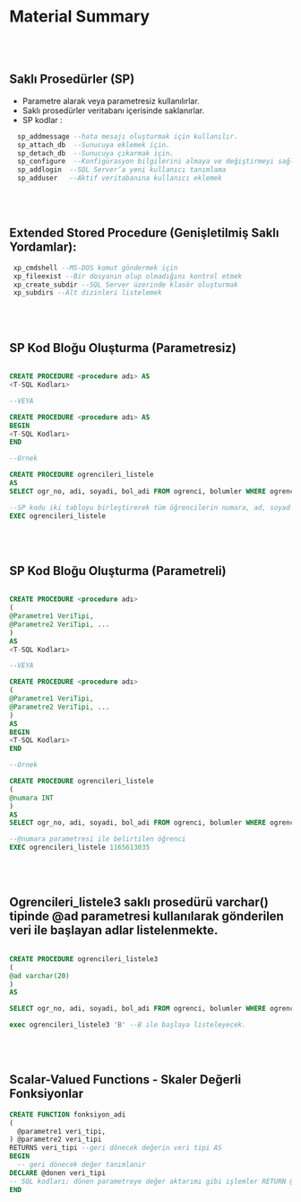 # Material Summary

<br>
<br>

## Saklı Prosedürler (SP)

- Parametre alarak veya parametresiz kullanılırlar.
- Saklı prosedürler veritabanı içerisinde saklanırlar.
- SP kodlar : 
``` sql
  sp_addmessage --hata mesajı oluşturmak için kullanılır.
  sp_attach_db  --Sunucuya eklemek için.
  sp_detach_db  --Sunucuya çıkarmak için.
  sp_configure  --Konfigürasyon bilgilerini almaya ve değiştirmeyi sağlar.
  sp_addlogin  --SQL Server’a yeni kullanıcı tanımlama
  sp_adduser   --Aktif veritabanına kullanıcı eklemek
```
<br>
<br>

## Extended Stored Procedure (Genişletilmiş Saklı Yordamlar):


``` sql
 xp_cmdshell --MS-DOS komut göndermek için
 xp_fileexist --Bir dosyanın olup olmadığını kontrol etmek
 xp_create_subdir --SQL Server üzerinde klasör oluşturmak
 xp_subdirs --Alt dizinleri listelemek
```
<br>
<br>

## SP Kod Bloğu Oluşturma (Parametresiz)


``` sql

CREATE PROCEDURE <procedure adı> AS
<T-SQL Kodları>

--VEYA

CREATE PROCEDURE <procedure adı> AS
BEGIN
<T-SQL Kodları>
END

--Ornek

CREATE PROCEDURE ogrencileri_listele
AS
SELECT ogr_no, adi, soyadi, bol_adi FROM ogrenci, bolumler WHERE ogrenci.bol_no = bolumler.bol_no

--SP kodu iki tabloyu birleştirerek tüm öğrencilerin numara, ad, soyad ve bölüm adını listelemektedir.
EXEC ogrencileri_listele

```
<br>
<br>

## SP Kod Bloğu Oluşturma (Parametreli)
``` sql

CREATE PROCEDURE <procedure adı>
(
@Parametre1 VeriTipi, 
@Parametre2 VeriTipi, ...
)
AS
<T-SQL Kodları>

--VEYA

CREATE PROCEDURE <procedure adı> 
(
@Parametre1 VeriTipi, 
@Parametre2 VeriTipi, ...
)
AS
BEGIN
<T-SQL Kodları>
END

--Ornek

CREATE PROCEDURE ogrencileri_listele
(
@numara INT
)
AS
SELECT ogr_no, adi, soyadi, bol_adi FROM ogrenci, bolumler WHERE ogrenci.bol_no = bolumler.bol_no AND ogr_no = @numara

--@numara parametresi ile belirtilen öğrenci
EXEC ogrencileri_listele 1165613035

```
<br>
<br>

## Ogrencileri_listele3 saklı prosedürü varchar() tipinde @ad parametresi kullanılarak gönderilen veri ile başlayan adlar listelenmekte.

```sql

CREATE PROCEDURE ogrencileri_listele3 
(
@ad varchar(20)
)
AS

SELECT ogr_no, adi, soyadi, bol_adi FROM ogrenci, bolumler WHERE ogrenci.bol_no = bolumler.bol_no AND adi like @ad + '%'

exec ogrencileri_listele3 'B' --B ile başlaya listeleyecek.
```


<br>
<br>

## Scalar-Valued Functions - Skaler Değerli Fonksiyonlar

```sql
CREATE FUNCTION fonksiyon_adi
(
  @parametre1 veri_tipi,
) @parametre2 veri_tipi
RETURNS veri_tipi --geri dönecek değerin veri tipi AS
BEGIN
  -- geri dönecek değer tanımlanır
DECLARE @donen veri_tipi
-- SQL kodları; dönen parametreye değer aktarımı gibi işlemler RETURN @donen
END
```


```



